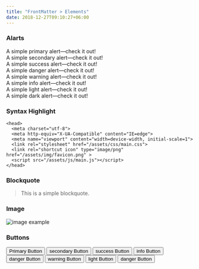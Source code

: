 ```yaml
---
title: "FrontMatter > Elements"
date: 2018-12-27T09:10:27+06:00
---
```


### Alarts

<div class="alert rounded-0 alert-primary">
  A simple primary alert—check it out!
</div>

<div class="alert rounded-0 alert-secondary">
  A simple secondary alert—check it out!
</div>

<div class="alert rounded-0 alert-success">
  A simple success alert—check it out!
</div>

<div class="alert rounded-0 alert-danger">
  A simple danger alert—check it out!
</div>

<div class="alert rounded-0 alert-warning">
  A simple warning alert—check it out!
</div>

<div class="alert rounded-0 alert-info">
  A simple info alert—check it out!
</div>

<div class="alert rounded-0 alert-light">
  A simple light alert—check it out!
</div>

<div class="alert rounded-0 alert-dark">
  A simple dark alert—check it out!
</div>

### Syntax Highlight

    <head>
      <meta charset="utf-8">
      <meta http-equiv="X-UA-Compatible" content="IE=edge">
      <meta name="viewport" content="width=device-width, initial-scale=1">
      <link rel="stylesheet" href="/assets/css/main.css">
      <link rel="shortcut icon" type="image/png" href="/assets/img/favicon.png" >
      <script src="/assets/js/main.js"></script>
    </head>

### Blockquote

> This is a simple blockquote.

### Image

![image example](../../../../images/img-7.jpg "image")

### Buttons

<button class="btn btn-primary">Primary Button</button>
<button class="btn btn-secondary">secondary Button</button>
<button class="btn btn-success">success Button</button>
<button class="btn btn-info">info Button</button>
<button class="btn btn-danger">danger Button</button>
<button class="btn btn-warning">warning Button</button>
<button class="btn btn-light">light Button</button>
<button class="btn btn-dark">danger Button</button>
